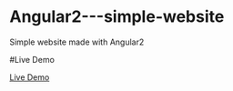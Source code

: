 # Angular2---simple-website
Simple website made with Angular2

#Live Demo

[Live Demo](https://virgil-av.github.io/Angular2---simple-website/)
